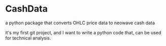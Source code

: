 # CashData
a python package that converts OHLC price data to neowave cash data

it's my first git project, and I want to write a python code that, can be used for technical analysis.


